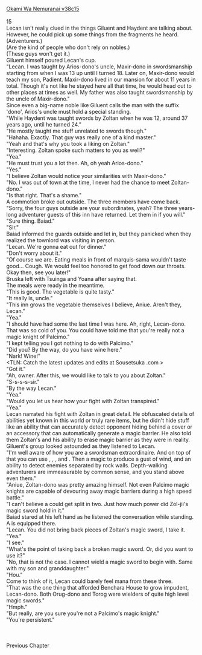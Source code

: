 [Okami Wa Nemuranai v38c15](https://www.sousetsuka.com/2021/03/okami-wa-nemuranai-3815.html)
<br/><br/>
15<br/>
Lecan isn't really clued in the things Giluent and Haydent are talking about. However, he could pick up some things from the fragments he heard. <br/>
(Adventurers.)<br/>
(Are the kind of people who don't rely on nobles.)<br/>
(These guys won't get it.)<br/>
Giluent himself poured Lecan's cup.<br/>
"Lecan. I was taught by Arios-dono's uncle, Maxir-dono in swordsmanship starting from when I was 13 up until I turned 18. Later on, Maxir-dono would teach my son, Padient. Maxir-dono lived in our mansion for about 11 years in total. Though it's not like he stayed here all that time, he would head out to other places at times as well. My father was also taught swordsmanship by the uncle of Maxir-dono."<br/>
Since even a big-name noble like Giluent calls the man with the suffix 'dono', Arios's uncle must hold a special standing.<br/>
"While Haydent was taught swords by Zoltan when he was 12, around 37 years ago, until he turned 24."<br/>
"He mostly taught me stuff unrelated to swords though."<br/>
"Hahaha. Exactly. That guy was really one of a kind master."<br/>
"Yeah and that's why you took a liking on Zoltan."<br/>
"Interesting. Zoltan spoke such matters to you as well?"<br/>
"Yea."<br/>
"He must trust you a lot then. Ah, oh yeah Arios-dono."<br/>
"Yes."<br/>
"I believe Zoltan would notice your similarities with Maxir-dono."<br/>
"No. I was out of town at the time, I never had the chance to meet Zoltan-dono."<br/>
"Is that right. That's a shame."<br/>
A commotion broke out outside. The three <Grindam> members have come back.<br/>
"Sorry, the four guys outside are your subordinates, yeah? The three years-long adventurer guests of this inn have returned. Let them in if you will."<br/>
"Sure thing. Baiad."<br/>
"Sir."<br/>
Baiad informed the guards outside and let <Grindam> in, but they panicked when they realized the townlord was visiting in person.<br/>
"Lecan. We're gonna eat out for dinner."<br/>
"Don't worry about it."<br/>
"Of course we are. Eating meals in front of marquis-sama wouldn't taste good... Cough. We would feel too honored to get food down our throats. Okay then, see you later!"<br/>
Bruska left with Tsuinga and Yoana after saying that.<br/>
The meals were ready in the meantime.<br/>
"This is good. The vegetable is quite tasty."<br/>
"It really is, uncle."<br/>
"This inn grows the vegetable themselves I believe, Aniue. Aren't they, Lecan."<br/>
"Yea."<br/>
"I should have had some the last time I was here. Ah, right, Lecan-dono. That was so cold of you. You could have told me that you're really not a magic knight of Palcimo."<br/>
"I kept telling you I got nothing to do with Palcimo."<br/>
"Did you? By the way, do you have wine here."<br/>
"Nark! Wine!"<br/>
<TLN: Catch the latest updates and edits at Sousetsuka .com ><br/>
"Got it."<br/>
"Ah, owner. After this, we would like to talk to you about Zoltan."<br/>
"S-s-s-s-sir."<br/>
"By the way Lecan."<br/>
"Yea."<br/>
"Would you let us hear how your fight with Zoltan transpired."<br/>
"Yea."<br/>
Lecan narrated his fight with Zoltan in great detail. He obfuscated details of abilities yet known in this world or truly rare items, but he didn't hide stuff like an ability that can accurately detect opponent hiding behind a cover or an accessory that can automatically generate a magic barrier. He also told them Zoltan's <Shadow Blade> and his ability to erase magic barrier as they were in reality.<br/>
Giluent's group looked astounded as they listened to Lecan.<br/>
"I'm well aware of how you are a swordsman extraordinaire. And on top of that you can use <Recovery>, <Fire Arrow>, <Flame Spear>, and <Lightning>. Then a magic to produce a gust of wind, and an ability to detect enemies separated by rock walls. Depth-walking adventurers are immeasurable by common sense, and you stand above even them."<br/>
"Aniue, Zoltan-dono was pretty amazing himself. Not even Palcimo magic knights are capable of devouring away magic barriers during a high speed battle."<br/>
"I can't believe a <Shield of Wolkan> could get split in two. Just how much power did Zol-jii's magic sword hold in it."<br/>
Baiad stared at his left hand as he listened the conversation while standing.<br/>
A <Shield of Wolkan> is equipped there.<br/>
"Lecan. You did not bring back pieces of Zoltan's magic sword, I take it.<br/>
"Yea."<br/>
"I see."<br/>
"What's the point of taking back a broken magic sword. Or, did you want to use it?"<br/>
"No, that is not the case. I cannot wield a magic sword to begin with. Same with my son and granddaughter."<br/>
"Hou."<br/>
Come to think of it, Lecan could barely feel mana from these three.<br/>
"That was the one thing that afforded Benchara House to grow impudent, Lecan-dono. Both Orug-dono and Torog were wielders of quite high level magic swords."<br/>
"Hmph."<br/>
"But really, are you sure you're not a Palcimo's magic knight."<br/>
"You're persistent."<br/>
 <br/>
  <br/>
 <br/>
Previous Chapter<br/>
 <br/>
